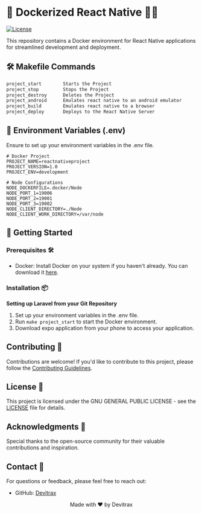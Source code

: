 # 🌟 Dockerized React Native 🐋🌟

[![License](https://img.shields.io/badge/license-GNU-blue.svg)](https://github.com/Azshurith/Dockerized-Laravel-Environment-Artisan/blob/main/LICENSE)

This repository contains a Docker environment for React Native applications for streamlined development and deployment.

## 🛠️ Makefile Commands

```makefile
project_start        Starts the Project
project_stop         Stops the Project
project_destroy      Deletes the Project
project_android      Emulates react native to an android emulator
project_build        Emulates react native to a browser
project_deploy       Deploys to the React Native Server
```

## 📝 Environment Variables (.env)

Ensure to set up your environment variables in the .env file.

```dotenv
# Docker Project
PROJECT_NAME=reactnativeproject
PROJECT_VERSION=1.0
PROJECT_ENV=development

# Node Configurations
NODE_DOCKERFILE=.docker/Node
NODE_PORT_1=19006
NODE_PORT_2=19001
NODE_PORT_3=19002
NODE_CLIENT_DIRECTORY=./Node
NODE_CLIENT_WORK_DIRECTORY=/var/node
```
## 🚀 Getting Started

### Prerequisites 🛠️

- Docker: Install Docker on your system if you haven't already. You can download it [here](https://www.docker.com/get-started).

### Installation 📦

  **Setting up Laravel from your Git Repository**
  1. Set up your environment variables in the .env file.
  2. Run `make project_start` to start the Docker environment.
  3. Download expo application from your phone to access your application.

## Contributing 🤝

Contributions are welcome! If you'd like to contribute to this project, please follow the [Contributing Guidelines](CONTRIBUTING.md).

## License 📝

This project is licensed under the GNU GENERAL PUBLIC LICENSE - see the [LICENSE](LICENSE) file for details.

## Acknowledgments 🙏

Special thanks to the open-source community for their valuable contributions and inspiration.

## Contact 📧

For questions or feedback, please feel free to reach out:

- GitHub: [Devitrax](https://github.com/Azshurith)

<p align="center">
  Made with ❤️ by Devitrax
</p>
